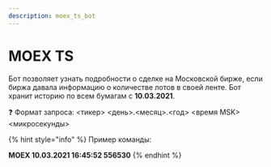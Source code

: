 ```yaml
---
description: moex_ts_bot
---
```


# MOEX TS

Бот позволяет узнать подробности о сделке на Московской бирже, если биржа давала информацию о количестве лотов в своей ленте. Бот хранит историю по всем бумагам с **10.03.2021**.

❓ Формат запроса: &lt;тикер&gt; &lt;день&gt;.&lt;месяц&gt;.&lt;год&gt; &lt;время MSK&gt; &lt;микросекунды&gt;

{% hint style="info" %}
Пример команды:

**MOEX 10.03.2021 16:45:52 556530**
{% endhint %}



